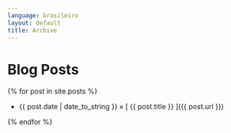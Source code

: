 ```yaml
---
language: brasileiro
layout: default
title: Archive
---
```


# Blog Posts

{% for post in site.posts %}
-   {{ post.date | date\_to\_string }} &raquo; [ {{ post.title }} ]({{ post.url }})

{% endfor %}
